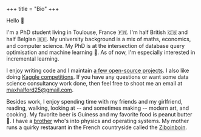 +++
title = "Bio"
+++

Hello 👋

I'm a PhD student living in Toulouse, France 🇫🇷. I'm half British 🇬🇧 and half Belgian 🇧🇪. My university background is a mix of maths, economics, and computer science. My PhD is at the intersection of database query optimisation and machine learning 🤖. As of now, I'm especially interested in incremental learning.

I enjoy writing code and I maintain [a few open-source projects](https://github.com/MaxHalford/). I also like doing [Kaggle competitions](https://www.kaggle.com/maxhalford). If you have any questions or want some data science consultancy work done, then feel free to shoot me an email at [maxhalford25@gmail.com](mailto:maxhalford25@gmail.com).

Besides work, I enjoy spending time with my friends and my girlfriend, reading, walking, looking at -- and sometimes making -- modern art, and cooking. My favorite beer is Guiness and my favorite food is peanut butter 🥜. I have a [brother](https://jack.0x5.be/) who's into physics and operating systems. My mother runs a quirky restaurant in the French countryside called the [Ziboinboin](https://ziboinboin.com/).
